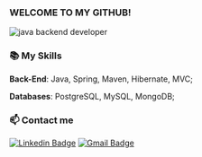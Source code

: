 ### WELCOME TO MY GITHUB!
![java backend developer](https://user-images.githubusercontent.com/63068481/170808835-e5cc1e0a-288b-497f-9ce7-8d38a8cba2bc.png)


### 📚 My Skills
**Back-End**: Java, Spring, Maven, Hibernate, MVC; 

**Databases**: PostgreSQL, MySQL, MongoDB;


### 📫 Contact me
[![Linkedin Badge](https://img.shields.io/badge/-LinkedIn-blue?style=flat-square&logo=Linkedin&logoColor=white&link=https://www.linkedin.com/in/omariosouto)](https://www.linkedin.com/in/thiago-freitas-b6986a155/)
[![Gmail Badge](https://img.shields.io/badge/-Gmail-7159c1?style=flat-square&logo=Gmail&logoColor=white&color=red&link=mailto:thiagofreitas201717@gmail.com)](mailto:thiagofreitas201717@gmail.com)

